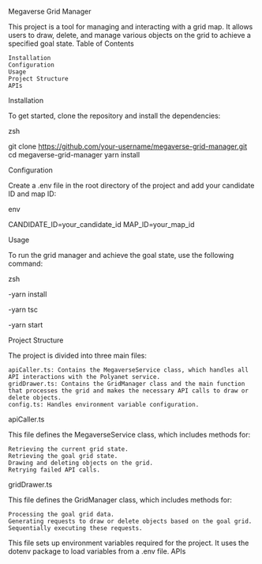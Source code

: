 Megaverse Grid Manager

This project is a tool for managing and interacting with a grid map. It allows users to draw, delete, and manage various objects on the grid to achieve a specified goal state.
Table of Contents

    Installation
    Configuration
    Usage
    Project Structure
    APIs

Installation

To get started, clone the repository and install the dependencies:

zsh

git clone https://github.com/your-username/megaverse-grid-manager.git
cd megaverse-grid-manager
yarn install

Configuration

Create a .env file in the root directory of the project and add your candidate ID and map ID:

env

CANDIDATE_ID=your_candidate_id
MAP_ID=your_map_id

Usage

To run the grid manager and achieve the goal state, use the following command:

zsh

-yarn install

-yarn tsc

-yarn start

Project Structure

The project is divided into three main files:

    apiCaller.ts: Contains the MegaverseService class, which handles all API interactions with the Polyanet service.
    gridDrawer.ts: Contains the GridManager class and the main function that processes the grid and makes the necessary API calls to draw or delete objects.
    config.ts: Handles environment variable configuration.

apiCaller.ts

This file defines the MegaverseService class, which includes methods for:

    Retrieving the current grid state.
    Retrieving the goal grid state.
    Drawing and deleting objects on the grid.
    Retrying failed API calls.

gridDrawer.ts

This file defines the GridManager class, which includes methods for:

    Processing the goal grid data.
    Generating requests to draw or delete objects based on the goal grid.
    Sequentially executing these requests.

This file sets up environment variables required for the project. It uses the dotenv package to load variables from a .env file.
APIs
